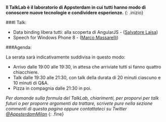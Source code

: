 **Il TalkLab è il laboratorio di Appsterdam in cui tutti hanno modo di conoscere nuove tecnologie e condividere esperienze.**
{: .inizio}

###I Talk:

- Data binding libera tutti: alla scoperta di AngularJS - ([Salvatore Laisa](http://twitter.com/moebiusmania))
- Speech for Windows Phone 8 - ([Marco Massarelli](http://twitter.com/ceoloide))

###Agenda:

La serata sarà indicativamente suddivisa in questo modo:

- Arrivo dalle 19:00 alle 19:30, in attesa che arriviate tutti si fanno quattro chiacchiere.
- Talk dalle 19:30 alle 21:30, con talk della durata di 20 minuti ciascuno e 10 minuti di Q&A.
- Pizza in compagnia dalle 21:30 in poi.

*Per domande sulla formula del TalkLab, chiarimenti, per proporvi per talk futuri o per proporre argomenti da trattare, scrivete pure nella sezione commenti di questa pagina oppure contattateci su Twitter [@AppsterdamMilan](http://twitter.com/AppsterdamMilan)*
{: .fine}